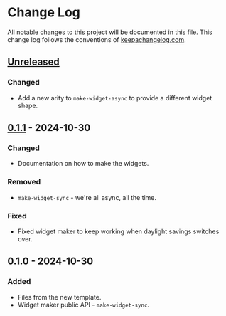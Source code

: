 # Change Log
All notable changes to this project will be documented in this file. This change log follows the conventions of [keepachangelog.com](http://keepachangelog.com/).

## [Unreleased]
### Changed
- Add a new arity to `make-widget-async` to provide a different widget shape.

## [0.1.1] - 2024-10-30
### Changed
- Documentation on how to make the widgets.

### Removed
- `make-widget-sync` - we're all async, all the time.

### Fixed
- Fixed widget maker to keep working when daylight savings switches over.

## 0.1.0 - 2024-10-30
### Added
- Files from the new template.
- Widget maker public API - `make-widget-sync`.

[Unreleased]: https://sourcehost.site/your-name/actualizacion/compare/0.1.1...HEAD
[0.1.1]: https://sourcehost.site/your-name/actualizacion/compare/0.1.0...0.1.1
